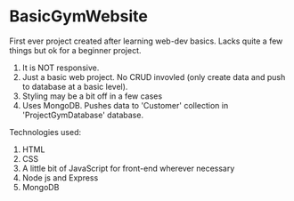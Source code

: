 # BasicGymWebsite
First ever project created after learning web-dev basics. Lacks quite a few things but ok for a beginner project.

1. It is NOT responsive.
2. Just a basic web project. No CRUD invovled (only create data and push to database at a basic level).
3. Styling may be a bit off in a few cases
4. Uses MongoDB. Pushes data to 'Customer' collection in 'ProjectGymDatabase' database.

Technologies used:
1. HTML 
2. CSS 
3. A little bit of JavaScript for front-end wherever necessary
4. Node js and Express
5. MongoDB 
